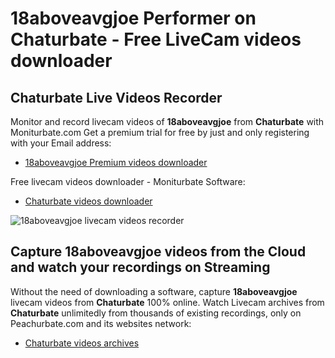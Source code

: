 # 18aboveavgjoe Performer on Chaturbate - Free LiveCam videos downloader

## Chaturbate Live Videos Recorder

Monitor and record livecam videos of **18aboveavgjoe** from **Chaturbate** with Moniturbate.com
Get a premium trial for free by just and only registering with your Email address:
* [18aboveavgjoe Premium videos downloader](https://moniturbate.com/request-demo-licence-key.html)

Free livecam videos downloader - Moniturbate Software:
* [Chaturbate videos downloader](https://moniturbate.com/moniturbate-download-software.html)

![18aboveavgjoe livecam videos recorder](https://peachurnet.com/templates/moniturbate-software.png)


## Capture 18aboveavgjoe videos from the Cloud and watch your recordings on Streaming

Without the need of downloading a software, capture **18aboveavgjoe** livecam videos from **Chaturbate** 100% online.
Watch Livecam archives from **Chaturbate** unlimitedly from thousands of existing recordings, only on Peachurbate.com and its websites network:
* [Chaturbate videos archives](https://peachurnet.com/)